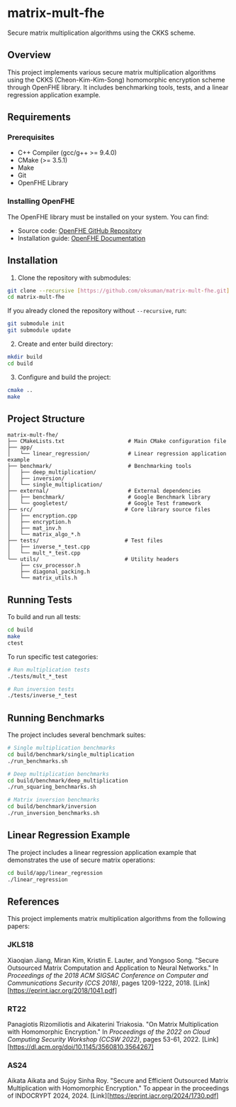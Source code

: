 # matrix-mult-fhe

Secure matrix multiplication algorithms using the CKKS scheme.

## Overview

This project implements various secure matrix multiplication algorithms using the CKKS (Cheon-Kim-Kim-Song) homomorphic encryption scheme through OpenFHE library. It includes benchmarking tools, tests, and a linear regression application example.

## Requirements

### Prerequisites
- C++ Compiler (gcc/g++ >= 9.4.0)
- CMake (>= 3.5.1)
- Make
- Git
- OpenFHE Library

### Installing OpenFHE
The OpenFHE library must be installed on your system. You can find:
- Source code: [OpenFHE GitHub Repository](https://github.com/openfheorg/openfhe-development)
- Installation guide: [OpenFHE Documentation](https://openfhe-development.readthedocs.io)

## Installation

1. Clone the repository with submodules:
```bash
git clone --recursive [https://github.com/oksuman/matrix-mult-fhe.git]
cd matrix-mult-fhe
```

If you already cloned the repository without `--recursive`, run:
```bash
git submodule init
git submodule update
```

2. Create and enter build directory:
```bash
mkdir build
cd build
```

3. Configure and build the project:
```bash
cmake ..
make
```

## Project Structure

```
matrix-mult-fhe/
├── CMakeLists.txt                    # Main CMake configuration file
├── app/
│   └── linear_regression/            # Linear regression application example
├── benchmark/                        # Benchmarking tools
│   ├── deep_multiplication/
│   ├── inversion/
│   └── single_multiplication/
├── external/                         # External dependencies
│   ├── benchmark/                    # Google Benchmark library
│   └── googletest/                   # Google Test framework
├── src/                             # Core library source files
│   ├── encryption.cpp
│   ├── encryption.h
│   ├── mat_inv.h
│   └── matrix_algo_*.h
├── tests/                           # Test files
│   ├── inverse_*_test.cpp
│   └── mult_*_test.cpp
└── utils/                           # Utility headers
    ├── csv_processor.h
    ├── diagonal_packing.h
    └── matrix_utils.h
```

## Running Tests

To build and run all tests:
```bash
cd build
make
ctest
```

To run specific test categories:
```bash
# Run multiplication tests
./tests/mult_*_test

# Run inversion tests
./tests/inverse_*_test
```

## Running Benchmarks

The project includes several benchmark suites:
```bash
# Single multiplication benchmarks
cd build/benchmark/single_multiplication
./run_benchmarks.sh

# Deep multiplication benchmarks
cd build/benchmark/deep_multiplication
./run_squaring_benchmarks.sh

# Matrix inversion benchmarks
cd build/benchmark/inversion
./run_inversion_benchmarks.sh
```

## Linear Regression Example

The project includes a linear regression application example that demonstrates the use of secure matrix operations:
```bash
cd build/app/linear_regression
./linear_regression
```
## References
This project implements matrix multiplication algorithms from the following papers:

### JKLS18
Xiaoqian Jiang, Miran Kim, Kristin E. Lauter, and Yongsoo Song. "Secure Outsourced Matrix Computation and Application to Neural Networks." In *Proceedings of the 2018 ACM SIGSAC Conference on Computer and Communications Security (CCS 2018)*, pages 1209-1222, 2018. [Link][https://eprint.iacr.org/2018/1041.pdf]

### RT22
Panagiotis Rizomiliotis and Aikaterini Triakosia. "On Matrix Multiplication with Homomorphic Encryption." In *Proceedings of the 2022 on Cloud Computing Security Workshop (CCSW 2022)*, pages 53-61, 2022. [Link][https://dl.acm.org/doi/10.1145/3560810.3564267]

### AS24
Aikata Aikata and Sujoy Sinha Roy. "Secure and Efficient Outsourced Matrix Multiplication with Homomorphic Encryption." To appear in the proceedings of INDOCRYPT 2024, 2024. [Link][https://eprint.iacr.org/2024/1730.pdf]
